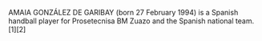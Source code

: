 AMAIA GONZÁLEZ DE GARIBAY (born 27 February 1994) is a Spanish handball player for Prosetecnisa BM Zuazo and the Spanish national team.[1][2]
